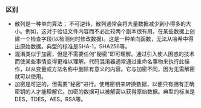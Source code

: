 ### 区别

- 散列是一种单向算法； 不可逆转，散列通常会将大量数据减少到小得多的大小。例如，这对于验证文件内容而不必比较两个副本很有用。在某些数据上创建一个检查字段(以检测何时修改数据)。这是一种单向函数，无法从哈希中得出原始数据。典型的标准是SHA-1，SHA256等。
- 混淆类似于加密，但是不需要任何"秘密"即可理解。通过引入使人困惑的技术而使某些事情变得更难以理解。代码混淆器通常通过重命名事物来执行此操作，以从变量或方法名称中删除有意义的内容。它与加密不同，因为无需解密就可以使用。
- 加密是可逆的，但需要"秘密"进行。使用密钥来转换数据，以便只有拥有正确密钥的人才能理解它。加密的数据可以被解密以获得原始数据。典型的标准是DES，TDES，AES，RSA等。